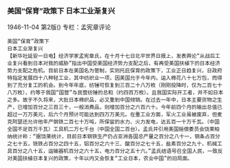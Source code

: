 ### 美国“保育”政策下  日本工业渐复兴

1946-11-04
第2版()
专栏：孟宪章评论

    美国“保育”政策下
    日本工业渐复兴
    【新华社延安一日电】经济学家孟宪章氏，在十月十七日北平世界日报上，发表舆论“从战后工业复兴看到日本对我的威胁”指出中国受美国经济势力支配之后，有再受美国扶植下的日本经济势力支配之危机。目前日本在美国名为管制，实则托庇保育的政策下，工业正日趋复兴，日政府特指定发展四十八种轻工业，其中纺织业一项，因美国允于今年内，运入棉花八十七万包，而得到了充分复工的机会。到今年年底，纺锤可恢复到三百二十八万枚（刚刚投降时，仅为二百七十八万枚），约等于我国“国营”与民营纺锤的总和（约四百万枚）。且我国实际开工者，并不如日本之多。故于不久将来，大批日本棉织品，必又重到中国倾销。在过去一年中，日本主要货物之生产，已增加百分之三百三十，一般消费品，则增加百分之六百六十。今年前四个月的输出总值已超过一万万美元，后六个月预计可能达到四万万美元。在重工业方面，军火工业虽被废弃，但麦克阿瑟还允许他年产钢铁二百七十万吨，所保留的水力、火力发电，达五百一十万千瓦。（中国全国不足百万千瓦）工具机二万七千台（中国全国二百台）。孟氏并引用美国赔偿委员会饶莱柏纳统计称：“据饶莱统计，目前日本钢铁生产仍占亚洲各国总产量之百分之八十一，钢条占百分之七十五，铣铁占百分之四十五，铝百分之六十三、酸百分之七十五，盐素百分之九十，机械工具百分之八十五，运输器机百分之六十五，电力百分之五十六。”孟氏结语号召全国人民，一致反对美国扶植日本复兴的政策，十年以内又会恢复“工业日本，农业中国”的旧局面。
